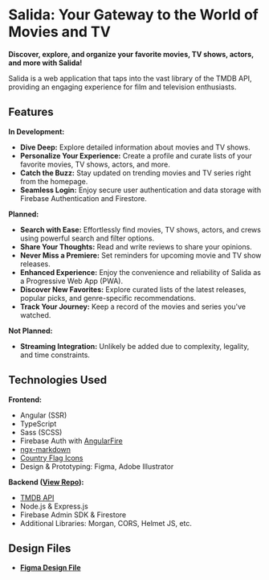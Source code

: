 # Salida: Your Gateway to the World of Movies and TV

**Discover, explore, and organize your favorite movies, TV shows, actors, and more with Salida!** 

Salida is a web application that taps into the vast library of the TMDB API, providing an engaging experience for film and television enthusiasts. 

## Features

**In Development:**

- **Dive Deep:** Explore detailed information about movies and TV shows.
- **Personalize Your Experience:** Create a profile and curate lists of your favorite movies, TV shows, actors, and more.
- **Catch the Buzz:** Stay updated on trending movies and TV series right from the homepage.
- **Seamless Login:** Enjoy secure user authentication and data storage with Firebase Authentication and Firestore.

**Planned:**

- **Search with Ease:**  Effortlessly find movies, TV shows, actors, and crews using powerful search and filter options.
- **Share Your Thoughts:**  Read and write reviews to share your opinions.
- **Never Miss a Premiere:**  Set reminders for upcoming movie and TV show releases.
- **Enhanced Experience:** Enjoy the convenience and reliability of Salida as a Progressive Web App (PWA).
- **Discover New Favorites:** Explore curated lists of the latest releases, popular picks, and genre-specific recommendations.
- **Track Your Journey:**  Keep a record of the movies and series you've watched. 

**Not Planned:**
- **Streaming Integration:** Unlikely be added due to complexity, legality, and time constraints.

## Technologies Used

**Frontend:**

- Angular (SSR)
- TypeScript
- Sass (SCSS)
- Firebase Auth with [AngularFire](https://github.com/angular/angularfire)
- [ngx-markdown](https://www.npmjs.com/package/ngx-markdown)
- [Country Flag Icons](https://www.npmjs.com/package/country-flag-icons)
- Design & Prototyping: Figma, Adobe Illustrator

**Backend ([View Repo](https://github.com/Scottify20/salida-backend)):**

- [TMDB API](https://developer.themoviedb.org/reference/intro/getting-started)
- Node.js & Express.js
- Firebase Admin SDK & Firestore
- Additional Libraries: Morgan, CORS, Helmet JS, etc.

## Design Files

- **[Figma Design File](https://www.figma.com/design/8oLDfqUUl9YMUOe9J3LzDL/Salida?node-id=0-1&t=hZclNeLNEPj6oQ2l-1)**
